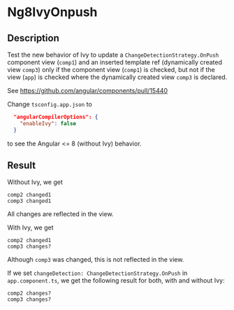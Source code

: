 # Ng8IvyOnpush

## Description
Test the new behavior of Ivy to update a `ChangeDetectionStrategy.OnPush` component view (`comp1`)
and an inserted template ref (dynamically created view `comp3`) only if the component view (`comp1`) is checked, 
but not if the view (`app`) is checked where the dynamically created view `comp3` is declared.

See https://github.com/angular/components/pull/15440

Change `tsconfig.app.json` to
```json
  "angularCompilerOptions": {
    "enableIvy": false
  }
```
to see the Angular <= 8 (without Ivy) behavior.

## Result

Without Ivy, we get
```
comp2 changed1
comp3 changed1
```
All changes are reflected in the view.

With Ivy, we get
```
comp2 changed1
comp3 changes?
```
Although `comp3` was changed, this is not reflected in the view.

If we set `changeDetection: ChangeDetectionStrategy.OnPush` in `app.component.ts`, we get the following result for both, with and without Ivy:

```
comp2 changes?
comp3 changes?
```
